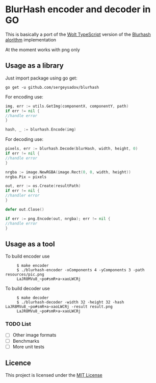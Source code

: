 # BlurHash encoder and decoder in GO

This is basically a port of the [Wolt TypeScript](https://github.com/woltapp/blurhash/tree/master/TypeScript) version of
the [Blurhash alorithm](https://github.com/woltapp/blurhash/blob/master/Algorithm.md) implementation

At the moment works with png only

## Usage as a library

Just import package using go get:

`go get -u github.com/sergeysadov/blurhash`

For encoding use:

```go
img, err := utils.GetImg(componentX, componentY, path)
if err != nil {
//handle error
}

hash, _ := blurhash.Encode(img)
```

For decoding use:

```go
pixels, err := blurhash.Decode(blurHash, width, height, 0)
if err != nil {
//handle error
}

nrgba := image.NewRGBA(image.Rect(0, 0, width, height))
nrgba.Pix = pixels

out, err := os.Create(resultPath)
if err != nil {
//handler error
}

defer out.Close()

if err := png.Encode(out, nrgba); err != nil {
//handle error
}
```

## Usage as a tool

To build encoder use

```shell
	 $ make encoder
	 $ ./blurhash-encoder -xComponents 4 -yComponents 3 -path resources/pic.png
	 LaJR8MVu8_~po#smR+a~xaoLWCRj
```

To build decoder use

```shell
	 $ make decoder
	 $ ./blurhash-decoder -width 32 -height 32 -hash LaJR8MVu8_~po#smR+a~xaoLWCRj -result result.png
	 LaJR8MVu8_~po#smR+a~xaoLWCRj
```

### TODO List

- [ ] Other image formats
- [ ] Benchmarks
- [ ] More unit tests

## Licence

This project is licensed under the [MIT License](LICENSE)
